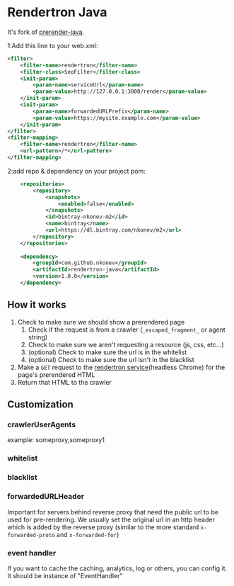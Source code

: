 Rendertron Java
===============

It's fork of [prerender-java](https://github.com/greengerong/prerender-java).

1:Add this line to your web.xml:
```xml
<filter>
    <filter-name>rendertron</filter-name>
    <filter-class>SeoFilter</filter-class>
    <init-param>
        <param-name>serviceUrl</param-name>
        <param-value>http://127.0.0.1:3000/render</param-value>
    </init-param>
    <init-param>
        <param-name>forwardedURLPrefix</param-name>
        <param-value>https://mysite.example.com</param-value>
    </init-param>
</filter>
<filter-mapping>
    <filter-name>rendertron</filter-name>
    <url-pattern>/*</url-pattern>
</filter-mapping>
```
2:add repo & dependency on your project pom:
```xml
    <repositories>
        <repository>
            <snapshots>
                <enabled>false</enabled>
            </snapshots>
            <id>bintray-nkonev-m2</id>
            <name>bintray</name>
            <url>https://dl.bintray.com/nkonev/m2</url>
        </repository>
    </repositories>
    
    <dependency>
        <groupId>com.github.nkonev</groupId>
        <artifactId>rendertron-java</artifactId>
        <version>1.0.0</version>
    </dependency>
```
## How it works
1. Check to make sure we should show a prerendered page
	1. Check if the request is from a crawler (`_escaped_fragment_` or agent string)
	2. Check to make sure we aren't requesting a resource (js, css, etc...)
	3. (optional) Check to make sure the url is in the whitelist
	4. (optional) Check to make sure the url isn't in the blacklist
2. Make a `GET` request to the [rendertron service](https://github.com/GoogleChrome/rendertron)(headless Chrome) for the page's prerendered HTML
3. Return that HTML to the crawler

## Customization

### crawlerUserAgents
example: someproxy,someproxy1

### whitelist

### blacklist

### forwardedURLHeader
Important for servers behind reverse proxy that need the public url to be used for pre-rendering.
We usually set the original url in an http header which is added by the reverse proxy (similar to the more standard `x-forwarded-proto` and `x-forwarded-for`)


### event handler

If you want to cache the caching, analytics, log or others, you can config it. It should be instance of "EventHandler"
